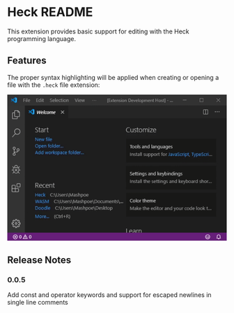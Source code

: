 # Heck README

This extension provides basic support for editing with the Heck programming language.

## Features

The proper syntax highlighting will be applied when creating or opening a file with the `.heck` file extension:

![Syntax Highlighting](images/demo.gif)

## Release Notes

### 0.0.5

Add const and operator keywords and support for escaped newlines in single line comments